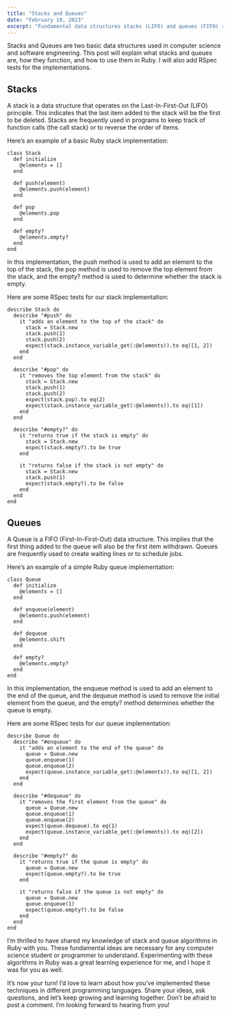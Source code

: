 ```yaml
---
title: "Stacks and Queues"
date: "February 10, 2023"
excerpt: "Fundamental data structures stacks (LIFO) and queues (FIFO) receive comprehensive Ruby implementations with complete RSpec test suites, covering practical applications in function call management, task scheduling, and algorithm optimization essential for software engineering interviews and production development work."
---
```


Stacks and Queues are two basic data structures used in computer science and software engineering. This post will explain what stacks and queues are, how they function, and how to use them in Ruby. I will also add RSpec tests for the implementations.

**Stacks**
----------

A stack is a data structure that operates on the Last-In-First-Out (LIFO) principle. This indicates that the last item added to the stack will be the first to be deleted. Stacks are frequently used in programs to keep track of function calls (the call stack) or to reverse the order of items.

Here’s an example of a basic Ruby stack implementation:

    class Stack
      def initialize
        @elements = []
      end
    
      def push(element)
        @elements.push(element)
      end
    
      def pop
        @elements.pop
      end
    
      def empty?
        @elements.empty?
      end
    end

In this implementation, the push method is used to add an element to the top of the stack, the pop method is used to remove the top element from the stack, and the empty? method is used to determine whether the stack is empty.

Here are some RSpec tests for our stack implementation:

    describe Stack do
      describe "#push" do
        it "adds an element to the top of the stack" do
          stack = Stack.new
          stack.push(1)
          stack.push(2)
          expect(stack.instance_variable_get(:@elements)).to eq([1, 2])
        end
      end
    
      describe "#pop" do
        it "removes the top element from the stack" do
          stack = Stack.new
          stack.push(1)
          stack.push(2)
          expect(stack.pop).to eq(2)
          expect(stack.instance_variable_get(:@elements)).to eq([1])
        end
      end
    
      describe "#empty?" do
        it "returns true if the stack is empty" do
          stack = Stack.new
          expect(stack.empty?).to be true
        end
    
        it "returns false if the stack is not empty" do
          stack = Stack.new
          stack.push(1)
          expect(stack.empty?).to be false
        end
      end
    end

**Queues**
----------

A Queue is a FIFO (First-In-First-Out) data structure. This implies that the first thing added to the queue will also be the first item withdrawn. Queues are frequently used to create waiting lines or to schedule jobs.

Here’s an example of a simple Ruby queue implementation:

    class Queue
      def initialize
        @elements = []
      end
    
      def enqueue(element)
        @elements.push(element)
      end
    
      def dequeue
        @elements.shift
      end
    
      def empty?
        @elements.empty?
      end
    end

In this implementation, the enqueue method is used to add an element to the end of the queue, and the dequeue method is used to remove the initial element from the queue, and the empty? method determines whether the queue is empty.

Here are some RSpec tests for our queue implementation:

    describe Queue do
      describe "#enqueue" do
        it "adds an element to the end of the queue" do
          queue = Queue.new
          queue.enqueue(1)
          queue.enqueue(2)
          expect(queue.instance_variable_get(:@elements)).to eq([1, 2])
        end
      end
    
      describe "#dequeue" do
        it "removes the first element from the queue" do
          queue = Queue.new
          queue.enqueue(1)
          queue.enqueue(2)
          expect(queue.dequeue).to eq(1)
          expect(queue.instance_variable_get(:@elements)).to eq([2])
        end
      end
    
      describe "#empty?" do
        it "returns true if the queue is empty" do
          queue = Queue.new
          expect(queue.empty?).to be true
        end
    
        it "returns false if the queue is not empty" do
          queue = Queue.new
          queue.enqueue(1)
          expect(queue.empty?).to be false
        end
      end
    end

I’m thrilled to have shared my knowledge of stack and queue algorithms in Ruby with you. These fundamental ideas are necessary for any computer science student or programmer to understand. Experimenting with these algorithms in Ruby was a great learning experience for me, and I hope it was for you as well.

It’s now your turn! I’d love to learn about how you’ve implemented these techniques in different programming languages. Share your ideas, ask questions, and let’s keep growing and learning together. Don’t be afraid to post a comment. I’m looking forward to hearing from you!